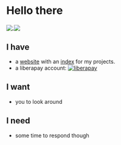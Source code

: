 # Hello there

<a href="https://github.com/anuraghazra/github-readme-stats">
  <img align="center" src="https://github-readme-stats.vercel.app/api?username=RiedleroD&theme=dracula&show_icons=true&disable_animations=true&hide_border=true"/>
</a>
<a href="https://github.com/anuraghazra/github-readme-stats">
  <img align="center" src="https://github-readme-stats.vercel.app/api/top-langs/?username=RiedleroD&theme=dracula&layout=compact&langs_count=8&hide_border=true"/>
</a>

## I have

- a [website](https://riedler.wien) with an [index](https://riedler.wien/coding/) for my projects.
- a liberapay account: [![liberapay](https://img.shields.io/liberapay/receives/Riedler.svg?logo=liberapay)](https://liberapay.com/Riedler/donate)

## I want

- you to look around

## I need

- some time to respond though

